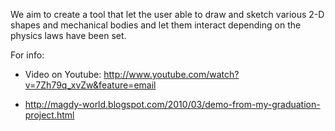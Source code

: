 We aim to create a tool that let the user able to draw and sketch various 2-D shapes and mechanical bodies and let them interact depending on the physics laws have been set.

For info:
- Video on Youtube: http://www.youtube.com/watch?v=7Zh79q_xvZw&feature=email

- http://magdy-world.blogspot.com/2010/03/demo-from-my-graduation-project.html